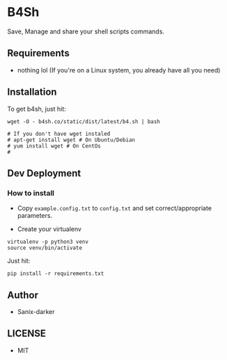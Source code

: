 # B4Sh

Save, Manage and share your shell scripts commands.

## Requirements

- nothing lol (If you're on a Linux system, you already have all you need)

## Installation

To get b4sh, just hit:
```shell script
wget -O - b4sh.co/static/dist/latest/b4.sh | bash

# If you don't have wget instaled 
# apt-get install wget # On Ubuntu/Debian
# yum install wget # On CentOs
# 

```

## Dev Deployment

### How to install

- Copy `example.config.txt` to `config.txt` and set correct/appropriate parameters.

- Create your virtualenv
```shell
virtualenv -p python3 venv
source venv/bin/activate
```

Just hit:
```shell
pip install -r requirements.txt
```


## Author

- Sanix-darker

## LICENSE

- MIT
